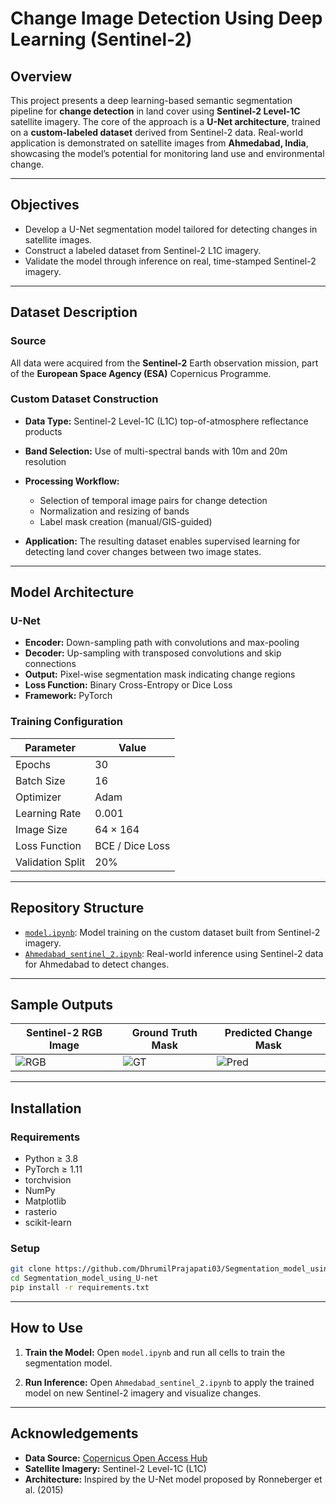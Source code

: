 # Change Image Detection Using Deep Learning (Sentinel-2)

## Overview

This project presents a deep learning-based semantic segmentation pipeline for **change detection** in land cover using **Sentinel-2 Level-1C** satellite imagery. The core of the approach is a **U-Net architecture**, trained on a **custom-labeled dataset** derived from Sentinel-2 data. Real-world application is demonstrated on satellite images from **Ahmedabad, India**, showcasing the model’s potential for monitoring land use and environmental change.

---

## Objectives

* Develop a U-Net segmentation model tailored for detecting changes in satellite images.
* Construct a labeled dataset from Sentinel-2 L1C imagery.
* Validate the model through inference on real, time-stamped Sentinel-2 imagery.

---

## Dataset Description

### Source

All data were acquired from the **Sentinel-2** Earth observation mission, part of the **European Space Agency (ESA)** Copernicus Programme.

### Custom Dataset Construction

* **Data Type:** Sentinel-2 Level-1C (L1C) top-of-atmosphere reflectance products
* **Band Selection:** Use of multi-spectral bands with 10m and 20m resolution
* **Processing Workflow:**

  * Selection of temporal image pairs for change detection
  * Normalization and resizing of bands
  * Label mask creation (manual/GIS-guided)
* **Application:** The resulting dataset enables supervised learning for detecting land cover changes between two image states.

---

## Model Architecture

### U-Net

* **Encoder:** Down-sampling path with convolutions and max-pooling
* **Decoder:** Up-sampling with transposed convolutions and skip connections
* **Output:** Pixel-wise segmentation mask indicating change regions
* **Loss Function:** Binary Cross-Entropy or Dice Loss
* **Framework:** PyTorch

### Training Configuration

| Parameter        | Value           |
| ---------------- | --------------- |
| Epochs           | 30              |
| Batch Size       | 16              |
| Optimizer        | Adam            |
| Learning Rate    | 0.001           |
| Image Size       | 64 × 164       |
| Loss Function    | BCE / Dice Loss |
| Validation Split | 20%             |

---

## Repository Structure

* [`model.ipynb`](https://github.com/DhrumilPrajapati03/Segmentation_model_using_U-net/blob/main/model.ipynb): Model training on the custom dataset built from Sentinel-2 imagery.
* [`Ahmedabad_sentinel_2.ipynb`](https://github.com/DhrumilPrajapati03/Segmentation_model_using_U-net/blob/main/Ahmedabad_sentinel_2.ipynb): Real-world inference using Sentinel-2 data for Ahmedabad to detect changes.

---

## Sample Outputs

| Sentinel-2 RGB Image   | Ground Truth Mask  | Predicted Change Mask  |
| ---------------------- | ------------------ | ---------------------- |
| ![RGB](path/to/image1) | ![GT](path/to/gt1) | ![Pred](path/to/pred1) |


---

## Installation

### Requirements

* Python ≥ 3.8
* PyTorch ≥ 1.11
* torchvision
* NumPy
* Matplotlib
* rasterio
* scikit-learn

### Setup

```bash
git clone https://github.com/DhrumilPrajapati03/Segmentation_model_using_U-net.git
cd Segmentation_model_using_U-net
pip install -r requirements.txt
```

---

## How to Use

1. **Train the Model:**
   Open `model.ipynb` and run all cells to train the segmentation model.

2. **Run Inference:**
   Open `Ahmedabad_sentinel_2.ipynb` to apply the trained model on new Sentinel-2 imagery and visualize changes.

---

## Acknowledgements

* **Data Source:** [Copernicus Open Access Hub](https://scihub.copernicus.eu/)
* **Satellite Imagery:** Sentinel-2 Level-1C (L1C)
* **Architecture:** Inspired by the U-Net model proposed by Ronneberger et al. (2015)
